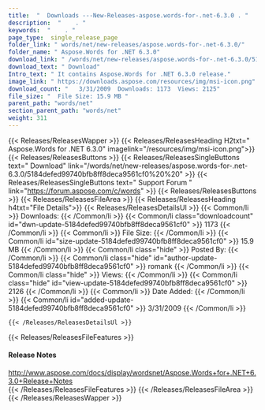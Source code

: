 ```yaml
---
title:  "  Downloads ---New-Releases-aspose.words-for-.net-6.3.0 . " 
description:  "    . " 
keywords:  "    . " 
page_type:  single_release_page
folder_link: " words/net/new-releases/aspose.words-for-.net-6.3.0/"
folder_name: " Aspose.Words for .NET 6.3.0"
download_link: " /words/net/new-releases/aspose.words-for-.net-6.3.0/5184defed99740bfb8ff8deca9561cf0"
download_text: " Download"
Intro_text: " It contains Aspose.Words for .NET 6.3.0 release."
image_link: " https://downloads.aspose.com/resources/img/msi-icon.png"
download_count: "   3/31/2009  Downloads: 1173  Views: 2125"
file_size: "  File Size: 15.9 MB "
parent_path: "words/net"
section_parent_path: "words/net"
weight: 311 
---
```


{{< Releases/ReleasesWapper >}}
  {{< Releases/ReleasesHeading H2txt=" Aspose.Words for .NET 6.3.0" imagelink="/resources/img/msi-icon.png">}}
  {{< Releases/ReleasesButtons >}}
    {{< Releases/ReleasesSingleButtons text=" Download" link="/words/net/new-releases/aspose.words-for-.net-6.3.0/5184defed99740bfb8ff8deca9561cf0%20%20" >}}
    {{< Releases/ReleasesSingleButtons text=" Support Forum " link="https://forum.aspose.com/c/words" >}}
  {{< Releases/ReleasesButtons >}}
  {{< Releases/ReleasesFileArea >}}
    {{< Releases/ReleasesHeading h4txt="File Details">}}
    {{< Releases/ReleasesDetailsUl >}}
            {{< Common/li  >}} Downloads: {{< /Common/li >}} 
      {{< Common/li class="downloadcount" id="dwn-update-5184defed99740bfb8ff8deca9561cf0" >}} 1173 {{< /Common/li >}} 
      {{< Common/li  >}} File Size: {{< /Common/li >}} 
      {{< Common/li id="size-update-5184defed99740bfb8ff8deca9561cf0" >}} 15.9 MB {{< /Common/li >}} 
      {{< Common/li  class="hide" >}} Posted By: {{< /Common/li >}} 
      {{< Common/li class="hide" id="author-update-5184defed99740bfb8ff8deca9561cf0" >}} romank {{< /Common/li >}} 
      {{< Common/li class="hide"  >}} Views: {{< /Common/li >}} 
      {{< Common/li class="hide" id="view-update-5184defed99740bfb8ff8deca9561cf0" >}} 2126 {{< /Common/li >}} 
      {{< Common/li  >}} Date Added: {{< /Common/li >}} 
      {{< Common/li id="added-update-5184defed99740bfb8ff8deca9561cf0" >}} 3/31/2009 {{< /Common/li >}} 

    {{< /Releases/ReleasesDetailsUl >}}

  {{< Releases/ReleasesFileFeatures >}}
      <h4>Release Notes</h4><div><a href="http://www.aspose.com/docs/display/wordsnet/Aspose.Words+for+.NET+6.3.0+Release+Notes">http://www.aspose.com/docs/display/wordsnet/Aspose.Words+for+.NET+6.3.0+Release+Notes</a></div>
  {{< /Releases/ReleasesFileFeatures >}}
 {{< /Releases/ReleasesFileArea >}}
{{< /Releases/ReleasesWapper >}}


